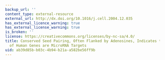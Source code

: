 ```yaml
---
backup_url: ''
content_type: external-resource
external_url: http://dx.doi.org/10.1016/j.cell.2004.12.035
has_external_licence_warning: true
has_external_license_warning: true
is_broken: ''
license: https://creativecommons.org/licenses/by-nc-sa/4.0/
title: Conserved Seed Pairing, Often Flanked by Adenosines, Indicates that Thousands
  of Human Genes are MicroRNA Targets
uid: ab39d85b-b03c-4b94-b21a-a582be56ff9b
---
```

